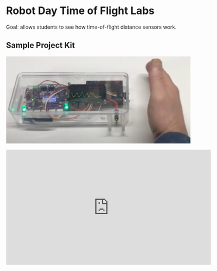 # Robot Day Time of Flight Labs

Goal: allows students to see how time-of-flight distance sensors work.

## Sample Project Kit

![](../img/time-of-flight-lab.png)

<iframe width="560" height="315" src="https://www.youtube.com/embed/ho6Ti_M0Ucs?si=3ERv3n3KY2H5UXH8" title="YouTube video player" frameborder="0" allow="accelerometer; autoplay; clipboard-write; encrypted-media; gyroscope; picture-in-picture; web-share" allowfullscreen></iframe>


